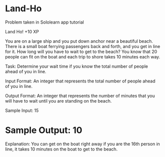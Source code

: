 # Land-Ho
Problem taken in Sololearn app tutorial

Land Ho! +10 XP 

You are on a large ship and you put down anchor near a beautiful beach. There is a small boat
 ferrying passengers back and forth, and you get in line for it. How long will you have to wait
  to get to the beach? You know that 20 people can fit on the boat and each trip to shore takes
   10 minutes each way.

Task: 
Determine your wait time if you know the total number of people ahead of you in line.  

Input Format: 
An integer that represents the total number of people ahead of you in line.

Output Format: 
An integer that represents the number of minutes that you will have to wait until you are standing on
 the beach.

Sample Input: 
15

Sample Output: 
10
============================================================
Explanation: 
You can get on the boat right away if you are the 16th person in line, it takes 10 minutes on the boat
 to get to the beach.
